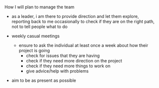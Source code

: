 
How I will plan to manage the team
- as a leader, i am there to provide direction and let them explore, reporting back to me occasionally to check if they are on the right path, not to tell people what to do

- weekly casual meetings
	- ensure to ask the individual at least once a week about how their project is going
		- check for issues that they are having
		- check if they need more direction on the project
		- check if they need more things to work on
		- give advice/help with problems
- aim to be as present as possible
